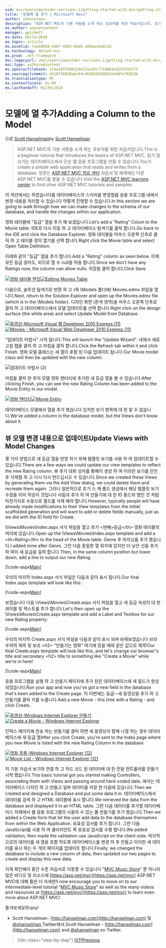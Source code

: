 ```yaml
---
uid: mvc/overview/older-versions-1/getting-started-with-mvc/getting-started-with-mvc-part8
title: "모델에 열 추가 | Microsoft Docs"
author: shanselman
description: "ASP.NET MVC의 기본 사항을 소개 하는 초보자를 위한 자습서입니다. 읽기 및 쓰기는 데이터베이스에서 단순 웹 응용 프로그램을 만듭니다."
ms.author: aspnetcontent
manager: wpickett
ms.date: 08/14/2010
ms.topic: article
ms.assetid: 7ae696b9-348f-4993-8ebb-a838acbe0c28
ms.technology: dotnet-mvc
ms.prod: .net-framework
msc.legacyurl: /mvc/overview/older-versions-1/getting-started-with-mvc/getting-started-with-mvc-part8
msc.type: authoredcontent
ms.openlocfilehash: 17ee105f596319423ac83cf718683ed293f952f3
ms.sourcegitcommit: a510f38930abc84c4b302029d019a34dfe76823b
ms.translationtype: MT
ms.contentlocale: ko-KR
ms.lasthandoff: 01/30/2018
---
```

<a name="adding-a-column-to-the-model"></a><span data-ttu-id="5c481-104">모델에 열 추가</span><span class="sxs-lookup"><span data-stu-id="5c481-104">Adding a Column to the Model</span></span>
====================
<span data-ttu-id="5c481-105">으로 [Scott Hanselman](https://github.com/shanselman)</span><span class="sxs-lookup"><span data-stu-id="5c481-105">by [Scott Hanselman](https://github.com/shanselman)</span></span>

> <span data-ttu-id="5c481-106">ASP.NET MVC의 기본 사항을 소개 하는 초보자를 위한 자습서입니다.</span><span class="sxs-lookup"><span data-stu-id="5c481-106">This is a beginner tutorial that introduces the basics of ASP.NET MVC.</span></span> <span data-ttu-id="5c481-107">읽기 및 쓰기는 데이터베이스에서 단순 웹 응용 프로그램을 만들 수 있습니다.</span><span class="sxs-lookup"><span data-stu-id="5c481-107">You'll create a simple web application that reads and writes from a database.</span></span> <span data-ttu-id="5c481-108">방문는 [ASP.NET MVC 학습 센터](../../../index.md) 자습서 및 예제에는 다른 ASP.NET MVC를 찾을 수 있습니다.</span><span class="sxs-lookup"><span data-stu-id="5c481-108">Visit the [ASP.NET MVC learning center](../../../index.md) to find other ASP.NET MVC tutorials and samples.</span></span>


<span data-ttu-id="5c481-109">이 섹션에서는 하겠습니다를 데이터베이스의 스키마를 변경할를 응용 프로그램 내에서 변경 내용을 처리할 수 있습니다 어떻게 진행할 수 있습니다.</span><span class="sxs-lookup"><span data-stu-id="5c481-109">In this section we are going to walk through how we can make changes to the schema of our database, and handle the changes within our application.</span></span>

<span data-ttu-id="5c481-110">영화 테이블에 "등급" 열을 추가 해 보겠습니다.</span><span class="sxs-lookup"><span data-stu-id="5c481-110">Let's add a "Rating" Colum to the Movie table.</span></span> <span data-ttu-id="5c481-111">IDE로 다시 이동 하 고 데이터베이스 탐색기를 클릭 합니다.</span><span class="sxs-lookup"><span data-stu-id="5c481-111">Go back to the IDE and click the Database Explorer.</span></span> <span data-ttu-id="5c481-112">영화 테이블을 마우스 오른쪽 단추로 클릭 하 고 테이블 정의 열기를 선택 합니다.</span><span class="sxs-lookup"><span data-stu-id="5c481-112">Right click the Movie table and select Open Table Definition.</span></span>

<span data-ttu-id="5c481-113">아래와 같이 "등급" 열을 추가 합니다.</span><span class="sxs-lookup"><span data-stu-id="5c481-113">Add a "Rating" column as seen below.</span></span> <span data-ttu-id="5c481-114">이제 모든 등급 않아도, 되므로 열 수 null을 허용 합니다.</span><span class="sxs-lookup"><span data-stu-id="5c481-114">Since we don't have any Ratings now, the column can allow nulls.</span></span> <span data-ttu-id="5c481-115">저장을 클릭 합니다.</span><span class="sxs-lookup"><span data-stu-id="5c481-115">Click Save.</span></span>

<span data-ttu-id="5c481-116">[![영화 테이블 편집](getting-started-with-mvc-part8/_static/image2.png)](getting-started-with-mvc-part8/_static/image1.png)</span><span class="sxs-lookup"><span data-stu-id="5c481-116">[![Editing Movies Table](getting-started-with-mvc-part8/_static/image2.png)](getting-started-with-mvc-part8/_static/image1.png)</span></span>

<span data-ttu-id="5c481-117">다음으로, 솔루션 탐색기로 반환 하 고 (즉 \Models 폴더에) Movies.edmx 파일을 엽니다.</span><span class="sxs-lookup"><span data-stu-id="5c481-117">Next, return to the Solution Explorer and open up the Movies.edmx file (which is in the \Models folder).</span></span> <span data-ttu-id="5c481-118">디자인 화면 (흰색 영역)을 마우스 오른쪽 단추로 클릭 하 고 데이터베이스에서 모델 업데이트를 선택 합니다.</span><span class="sxs-lookup"><span data-stu-id="5c481-118">Right click on the design surface (the white area) and select Update Model from Database.</span></span>

<span data-ttu-id="5c481-119">[![동영상-Microsoft Visual 웹 Developer 2010 Express (11)](getting-started-with-mvc-part8/_static/image4.png)](getting-started-with-mvc-part8/_static/image3.png)</span><span class="sxs-lookup"><span data-stu-id="5c481-119">[![Movies - Microsoft Visual Web Developer 2010 Express (11)](getting-started-with-mvc-part8/_static/image4.png)](getting-started-with-mvc-part8/_static/image3.png)</span></span>

<span data-ttu-id="5c481-120">"업데이트 마법사" 시작 됩니다.</span><span class="sxs-lookup"><span data-stu-id="5c481-120">This will launch the "Update Wizard".</span></span> <span data-ttu-id="5c481-121">내에서 새로 고침 탭을 클릭 하 고 마침을 클릭 합니다.</span><span class="sxs-lookup"><span data-stu-id="5c481-121">Click the Refresh tab within it and click Finish.</span></span> <span data-ttu-id="5c481-122">영화 모델 클래스는 새 열이 포함 된 다음 업데이트 됩니다.</span><span class="sxs-lookup"><span data-stu-id="5c481-122">Our Movie model class will then be updated with the new column.</span></span>

![업데이트 마법사 (2)](getting-started-with-mvc-part8/_static/image5.png)

<span data-ttu-id="5c481-124">마침을 클릭 한 후이 모델 영화 엔터티에 추가한 새 등급 열을 볼 수 있습니다.</span><span class="sxs-lookup"><span data-stu-id="5c481-124">After clicking Finish, you can see the new Rating Column has been added to the Movie Entity in our model.</span></span>

<span data-ttu-id="5c481-125">[![영화 엔터티](getting-started-with-mvc-part8/_static/image7.png)](getting-started-with-mvc-part8/_static/image6.png)</span><span class="sxs-lookup"><span data-stu-id="5c481-125">[![Movie Entity](getting-started-with-mvc-part8/_static/image7.png)](getting-started-with-mvc-part8/_static/image6.png)</span></span>

<span data-ttu-id="5c481-126">데이터베이스 모델에서 열을 추가 했습니다 있지만 보기 항목에 대 한 알 수 없습니다.</span><span class="sxs-lookup"><span data-stu-id="5c481-126">We've added a column in the database model, but the Views don't know about it.</span></span>

## <a name="update-views-with-model-changes"></a><span data-ttu-id="5c481-127">뷰 모델 변경 내용으로 업데이트</span><span class="sxs-lookup"><span data-stu-id="5c481-127">Update Views with Model Changes</span></span>

<span data-ttu-id="5c481-128">몇 가지 방법으로 새 등급 열을 반영 하기 위해 템플릿 보기를 사용 하 여 업데이트할 수 있습니다.</span><span class="sxs-lookup"><span data-stu-id="5c481-128">There are a few ways we could update our view templates to reflect the new Rating column.</span></span> <span data-ttu-id="5c481-129">뷰 추가 대화 상자를 통해이 생성 하 여 이러한 보기를 만든 후 삭제할 하 고 다시 다시 만드십시오 수 있습니다.</span><span class="sxs-lookup"><span data-stu-id="5c481-129">Since we created these Views by generating them via the Add View dialog, we could delete them and recreate them again.</span></span> <span data-ttu-id="5c481-130">그러나 일반적으로 초기 스 캐 폴드 생성에서 해당 템플릿 보기 수정을 이미 작성지 것입니다 사람과 추가 하 여 만들기에 대 한 ID 필드와 했던 것 처럼 마찬가지로 수동으로 필드를 삭제 해야 합니다.</span><span class="sxs-lookup"><span data-stu-id="5c481-130">However, typically people will have already made modifications to their View templates from the initial scaffolded generation and will want to add or delete fields manually, just as we did with the ID field for Create.</span></span>

<span data-ttu-id="5c481-131">\Views\Movies\Index.aspx 서식 파일을 열고 추가 &lt;번째&gt;등급&lt;/th&gt; 영화 테이블의 머리에 있습니다.</span><span class="sxs-lookup"><span data-stu-id="5c481-131">Open up the \Views\Movies\Index.aspx template and add a &lt;th&gt;Rating&lt;/th&gt; to the head of the Movie table.</span></span> <span data-ttu-id="5c481-132">Genre 후 마이닝를 추가 했습니다.</span><span class="sxs-lookup"><span data-stu-id="5c481-132">I added mine after Genre.</span></span> <span data-ttu-id="5c481-133">그런 다음 동일한 열 위치에 있지만 더 낮은 선을 추가 하 여이 새 등급을 출력 합니다.</span><span class="sxs-lookup"><span data-stu-id="5c481-133">Then, in the same column position but lower down, add a line to output our new Rating.</span></span>

[!code-aspx[Main](getting-started-with-mvc-part8/samples/sample1.aspx)]

<span data-ttu-id="5c481-134">우리의 마지막 Index.aspx 서식 파일은 다음과 같이 표시 됩니다.</span><span class="sxs-lookup"><span data-stu-id="5c481-134">Our final Index.aspx template will look like this:</span></span>

[!code-aspx[Main](getting-started-with-mvc-part8/samples/sample2.aspx)]

<span data-ttu-id="5c481-135">보겠습니다 다음 \Views\Movies\Create.aspx 서식 파일을 열고 새 등급 속성이 대 한 레이블 및 텍스트를 추가 합니다.</span><span class="sxs-lookup"><span data-stu-id="5c481-135">Let's then open up the \Views\Movies\Create.aspx template and add a Label and Textbox for our new Rating property:</span></span>

[!code-aspx[Main](getting-started-with-mvc-part8/samples/sample3.aspx)]

<span data-ttu-id="5c481-136">우리의 마지막 Create.aspx 서식 파일을 다음과 같이 표시 되며 바꿔보겠습니다 브라우저의 제목 및 보조 &lt;h2&gt; "만들기는 영화" 여기에 있을 때와 같은 값으로 제목!</span><span class="sxs-lookup"><span data-stu-id="5c481-136">Our final Create.aspx template will look like this, and let's change our browser's title and secondary &lt;h2&gt; title to something like "Create a Movie" while we're in here!</span></span>

[!code-aspx[Main](getting-started-with-mvc-part8/samples/sample4.aspx)]

<span data-ttu-id="5c481-137">응용 프로그램을 실행 하 고 만들기 페이지에 추가 된은 데이터베이스에 새 필드가 완성 되었습니다.</span><span class="sxs-lookup"><span data-stu-id="5c481-137">Run your app and now you've got a new field in the database that's been added to the Create page.</span></span> <span data-ttu-id="5c481-138">이 이번에는 등급--새 동영상을 추가 하 고 만들기를 클릭 키를 누릅니다.</span><span class="sxs-lookup"><span data-stu-id="5c481-138">Add a new Movie - this time with a Rating - and click Create.</span></span>

<span data-ttu-id="5c481-139">[![동영상-Windows Internet Explorer 만들기](getting-started-with-mvc-part8/_static/image9.png)](getting-started-with-mvc-part8/_static/image8.png)</span><span class="sxs-lookup"><span data-stu-id="5c481-139">[![Create a Movie - Windows Internet Explorer](getting-started-with-mvc-part8/_static/image9.png)](getting-started-with-mvc-part8/_static/image8.png)</span></span>

<span data-ttu-id="5c481-140">인덱스 페이지에 전송 하는 만들기를 클릭 하면 새 동영상이 함께 나열 하는 경우 데이터베이스에 새 등급 열</span><span class="sxs-lookup"><span data-stu-id="5c481-140">After you click Create, you're sent to the Index page where you new Movie is listed with the new Rating Column in the database</span></span>

<span data-ttu-id="5c481-141">[![영화 목록-Windows Internet Explorer (12)](getting-started-with-mvc-part8/_static/image11.png)](getting-started-with-mvc-part8/_static/image10.png)</span><span class="sxs-lookup"><span data-stu-id="5c481-141">[![Movie List - Windows Internet Explorer (12)](getting-started-with-mvc-part8/_static/image11.png)](getting-started-with-mvc-part8/_static/image10.png)</span></span>

<span data-ttu-id="5c481-142">이 기본 자습서 보기와 연결 하 고 하드 코드 된 데이터에 대 한 전달 컨트롤러를 만들기 시작 했습니다.</span><span class="sxs-lookup"><span data-stu-id="5c481-142">This basic tutorial got you started making Controllers, associating them with Views and passing around hard-coded data.</span></span> <span data-ttu-id="5c481-143">에서는 데이터베이스 디자인 하 고 만들고 일부 데이터를 저장 한 다음에 있습니다.</span><span class="sxs-lookup"><span data-stu-id="5c481-143">Then we created and designed a Database and put some data it in.</span></span> <span data-ttu-id="5c481-144">데이터베이스에서 데이터를 검색 하 고 HTML 테이블에 표시 합니다.</span><span class="sxs-lookup"><span data-stu-id="5c481-144">We retrieved the data from the database and displayed it in an HTML table.</span></span> <span data-ttu-id="5c481-145">그런 다음 데이터를 추가할 데이터베이스 자체에서 웹 응용 프로그램의 사용자 수 있는 폼 만들기를 추가 했습니다.</span><span class="sxs-lookup"><span data-stu-id="5c481-145">Then we added a Create form that let the user add data to the database themselves from within the Web Application.</span></span> <span data-ttu-id="5c481-146">유효성 검사를 추가 합니다. 그런 다음 JavaScript를 사용 하 여 클라이언트 쪽 유효성 검사를 수행 합니다.</span><span class="sxs-lookup"><span data-stu-id="5c481-146">We added validation, then made the validation use JavaScript on the client-side.</span></span> <span data-ttu-id="5c481-147">마지막으로의 데이터를 새 열을 포함 하도록 데이터베이스를 변경 하 후 만들고 이러한 새 데이터를 표시 하는 두 개의 페이지를 업데이트 합니다.</span><span class="sxs-lookup"><span data-stu-id="5c481-147">Finally, we changed the database to include a new column of data, then updated our two pages to create and display this new data.</span></span>

<span data-ttu-id="5c481-148">이제 확인해이 중간 수준 자습서로 이동할 수 있습니다 "[MVC Music Store](../../older-versions/mvc-music-store/mvc-music-store-part-1.md)" 뿐 아니라 많은 비디오 및 리소스에 [https://asp.net/mvc](https://asp.net/mvc) ASP.NET MVC에 대해 훨씬 더 자세한!</span><span class="sxs-lookup"><span data-stu-id="5c481-148">I now encourage you to move on to our intermediate-level tutorial "[MVC Music Store](../../older-versions/mvc-music-store/mvc-music-store-part-1.md)" as well as the many videos and resources at [https://asp.net/mvc](https://asp.net/mvc) to learn even more about ASP.NET MVC!</span></span>

<span data-ttu-id="5c481-149">즐겨보세요!</span><span class="sxs-lookup"><span data-stu-id="5c481-149">Enjoy!</span></span>

- <span data-ttu-id="5c481-150">Scott Hanselman- [http://hanselman.com](http://hanselman.com) 및 [ @shanselman ](http://twitter.com/shanselman) Twitter에서.</span><span class="sxs-lookup"><span data-stu-id="5c481-150">Scott Hanselman - [http://hanselman.com](http://hanselman.com) and [@shanselman](http://twitter.com/shanselman) on Twitter.</span></span>

>[!div class="step-by-step"]
[<span data-ttu-id="5c481-151">이전</span><span class="sxs-lookup"><span data-stu-id="5c481-151">Previous</span></span>](getting-started-with-mvc-part7.md)

